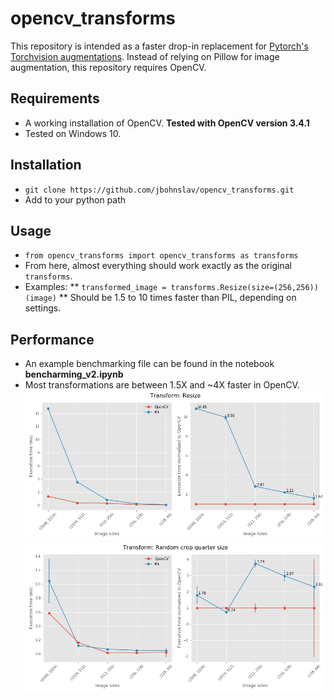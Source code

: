 # opencv_transforms

This repository is intended as a faster drop-in replacement for [Pytorch's Torchvision augmentations](https://github.com/pytorch/vision/). Instead of relying on Pillow for image augmentation, this repository requires OpenCV.

## Requirements
* A working installation of OpenCV. **Tested with OpenCV version 3.4.1**
* Tested on Windows 10.

## Installation
* `git clone https://github.com/jbohnslav/opencv_transforms.git`
* Add to your python path

## Usage
* `from opencv_transforms import opencv_transforms as transforms`
* From here, almost everything should work exactly as the original `transforms`.
* Examples: 
** `transformed_image = transforms.Resize(size=(256,256))(image)`
** Should be 1.5 to 10 times faster than PIL, depending on settings.

## Performance
* An example benchmarking file can be found in the notebook **bencharming_v2.ipynb**
* Most transformations are between 1.5X and ~4X faster in OpenCV.
![resize](benchmarks/benchmarking_Resize.png)
![random crop](benchmarks/benchmarking_Random_crop_quarter_size.png)